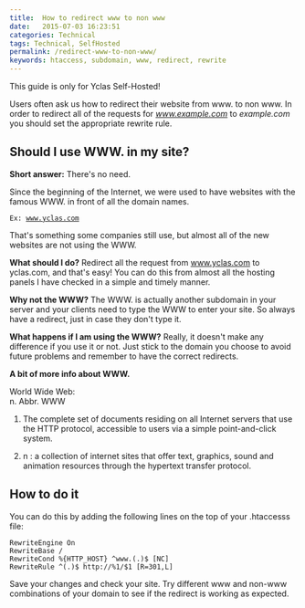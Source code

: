 ```yaml
---
title:  How to redirect www to non www
date:   2015-07-03 16:23:51
categories: Technical
tags: Technical, SelfHosted
permalink: /redirect-www-to-non-www/
keywords: htaccess, subdomain, www, redirect, rewrite
---
```

<div class="alert alert-warning">
<strong><i class="glyphicon glyphicon-warning-sign"></i> </strong> This guide is only for Yclas Self-Hosted!
</div>

Users often ask us how to redirect their website from www. to non www. In order to redirect all of the requests for _www.example.com_ to _example.com_ you should set the appropriate rewrite rule.

## Should I use WWW. in my site?

**Short answer:** There's no need.

Since the beginning of the Internet, we were used to have websites with the famous WWW. in front of all the domain names.

<code>Ex: www.yclas.com</code>

That's something some companies still use, but almost all of the new websites are not using the WWW.

**What should I do?** Redirect all the request from www.yclas.com to yclas.com, and that's easy! You can do this from almost all the hosting panels I have checked in a simple and timely manner.

**Why not the WWW?** The WWW. is actually another subdomain in your server and your clients need to type the WWW to enter your site. So always have a redirect, just in case they don't type it.

**What happens if I am using the WWW?** Really, it doesn't make any difference if you use it or not. Just stick to the domain you choose to avoid future problems and remember to have the correct redirects.

**A bit of more info about WWW.**

World Wide Web:<br>
n. Abbr. WWW

1) The complete set of documents residing on all Internet servers that use the HTTP protocol, accessible to users via a simple point-and-click system.

2) n : a collection of internet sites that offer text, graphics, sound and animation resources through the hypertext transfer protocol.

## How to do it

You can do this by adding the following lines on the top of your .htaccesss file:

    RewriteEngine On
    RewriteBase /
    RewriteCond %{HTTP_HOST} ^www.(.)$ [NC]
    RewriteRule ^(.)$ http://%1/$1 [R=301,L]

Save your changes and check your site. Try different www and non-www combinations of your domain to see if the redirect is working as expected.
